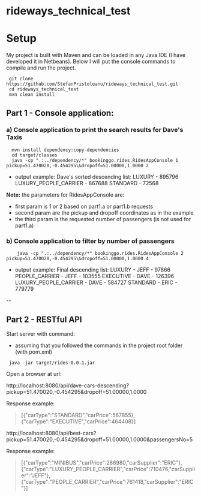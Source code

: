 # rideways_technical_test

# Setup

My project is built with Maven and can be loaded in any Java IDE (I have developed it in Netbeans).
Below I will put the console commands to compile and run the project.

```
 git clone https://github.com/StefanPristoleanu/rideways_technical_test.git
 cd rideways_technical_test
 mvn clean install
```

## Part 1 - Console application: 

### a) Console application to print the search results for Dave's Taxis
```  
  mvn install dependency:copy-dependencies 
  cd target/classes
  java -cp ".:../dependency/*" bookinggo.rides.RidesAppConsole 1 pickup=51.470020,-0.454295\&dropoff=51.00000,1.0000 2
```
 - output example:
Dave's sorted descending list: 
LUXURY - 895796
LUXURY_PEOPLE_CARRIER - 867688
STANDARD - 72568


__Note:__ the parameters for RidesAppConsole are:
  - first param is 1 or 2 based on part1.a or part1.b requests
  - second param are the pickup and dropoff coordinates as in the example
  - the third param is the requested number of passengers (is not used for part1.a)

### b) Console application to filter by number of passengers
```
    java -cp ".:../dependency/*" bookinggo.rides.RidesAppConsole 2 pickup=51.470020,-0.454295\&dropoff=51.00000,1.0000 4
```
 - output example:
Final descending list: 
LUXURY - JEFF - 97866
PEOPLE_CARRIER - JEFF - 103555
EXECUTIVE - DAVE - 126396
LUXURY_PEOPLE_CARRIER - DAVE - 584727
STANDARD - ERIC - 779779

--

## Part 2 - RESTful API

  Start server with command:
  - assuming that you followed the commands in the project root folder (with pom.xml)
  
```
 java -jar target/rides-0.0.1.jar 
```
  Open a browser at url:
  
  http://localhost:8080/api/dave-cars-descending?pickup=51.470020,-0.454295&dropoff=51.00000,1.0000
  
  Response example:
  > [{"carType":"STANDARD","carPrice":567855},{"carType":"EXECUTIVE","carPrice":464408}]
  
  http://localhost:8080/api/best-cars?pickup=51.470020,-0.454295&dropoff=51.00000,1.0000&passengersNo=5
  
  Response example:
  > [{"carType":"MINIBUS","carPrice":286980,"carSupplier":"ERIC"},{"carType":"LUXURY_PEOPLE_CARRIER","carPrice":710476,"carSupplier":"JEFF"},{"carType":"PEOPLE_CARRIER","carPrice":761418,"carSupplier":"ERIC"}]
